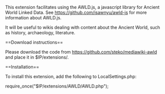 This extension facilitates using the AWLD.js, a javascript library for Ancient World Linked Data. See https://github.com/isawnyu/awld-js for more information about AWLD.js.

It will be useful to wikis dealing with content about the Ancient World, such as history, archaeology, literature.

==Download instructions==

Please download the code from https://github.com/steko/mediawiki-awld and place it in $IP/extensions/.

==Installation==

To install this extension, add the following to LocalSettings.php:

require_once("$IP/extensions/AWLD/AWLD.php");

